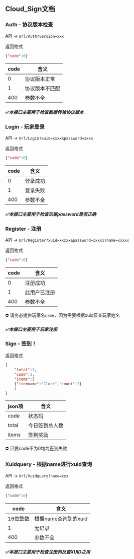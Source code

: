 ## Cloud_Sign文档

### Auth - 协议版本检查

API -> ```Url/Auth?version=xxx```

返回格式
```json
{"code":0}
```
|  code   | 含义  |
|  ----  | ----  |
| 0  | 协议版本正常 |
| 1  | 协议版本不匹配 |
|400 | 参数不全 |

##### ✅本接口主要用于检查数据传输协议版本

### Login - 玩家登录

API -> ```Url/Login?xuid=xxxx&password=xxxx```

返回格式
```json
{"code":0}
```
|  code   | 含义  |
|  ----  | ----  |
| 0  | 登录成功 |
| 1  | 登录失败 |
|400 | 参数不全 |

##### ✅本接口主要用于检查玩家password是否正确

### Register - 注册

API -> ```Url/Register?xuid=xxxxx&password=xxxxx?name=xxxxx```

返回格式
```json
{"code":0}
```

|  code   | 含义  |
|  ----  | ----  |
| 0  | 注册成功 |
| 1  | 此用户已注册 |
|400 | 参数不全 |

⛔ 请务必提供玩家名```name```，因为需要根据xuid反查玩家姓名

##### ✅本接口主要用于玩家注册

### Sign - 签到！

返回格式
```json
{
	"total":1,
	"code":1,
	"items":[
	{"itemname":"Clock","count":2}
	]
}
```

|  json项  | 含义  |
|  ----  | ----  |
| code | 状态码 |
| total  | 今日签到总人数 |
| items | 签到奖励 |

⛔ 只要code不为0均为签到失败


### Xuidquery - 根据name进行xuid查询

API -> ```Url/Xuidquery?name=xxx```

返回格式
```json
{"code":0}
```

|  code   | 含义  |
|  ----  | ----  |
| 16位整数  | 根据name查询到的xuid |
| 1  | 无记录 |
|400 | 参数不全 |

##### ✅本接口主要用于检查注册和反查XUID之用
